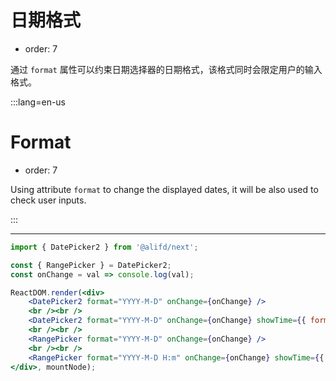 # 日期格式

- order: 7

通过 `format` 属性可以约束日期选择器的日期格式，该格式同时会限定用户的输入格式。

:::lang=en-us
# Format

- order: 7

Using attribute `format` to change the displayed dates, it will be also used to check user inputs.

:::

---

````jsx
import { DatePicker2 } from '@alifd/next';

const { RangePicker } = DatePicker2;
const onChange = val => console.log(val);

ReactDOM.render(<div>
    <DatePicker2 format="YYYY-M-D" onChange={onChange} />
    <br /><br />
    <DatePicker2 format="YYYY-M-D" onChange={onChange} showTime={{ format: 'HH:mm' }} />
    <br /><br />
    <RangePicker format="YYYY-M-D" onChange={onChange} />
    <br /><br />
    <RangePicker format="YYYY-M-D H:m" onChange={onChange} showTime={{ format: 'HH:mm' }} />
</div>, mountNode);
````
